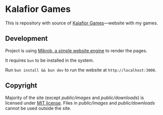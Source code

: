 # Kalafior Games

This is repository with source of [Kalafior Games](http://kalafiorgames.com)—website with my games.

## Development

Project is using [Mikrob, a simple website engine](https://github.com/macieklamberski/mikrob) to render the pages.

It requires `bun` to be installed in the system.

Run `bun install && bun dev` to run the website at `http://localhost:3000`.

## Copyright

Majority of the site (except _public/images_ and _public/downloads_) is licensed under [MIT license](http://opensource.org/licenses/MIT). Files in _public/images_ and _public/downloads_ cannot be used outside the site.
